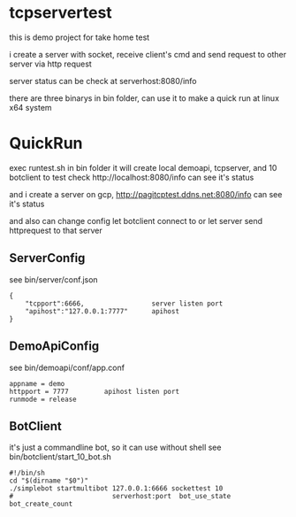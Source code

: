 # tcpservertest
this is demo project for take home test

i create a server with socket, receive client's cmd and send request to other server via http request

server status can be check at serverhost:8080/info

there are three binarys in bin folder, can use it to make a quick run at linux x64 system
# QuickRun
exec runtest.sh in bin folder
it will create local demoapi, tcpserver, and 10 botclient to test
check http://localhost:8080/info 
can see it's status

and i create a server on gcp, 
http://pagitcptest.ddns.net:8080/info 
can see it's status

and also can change config let botclient connect to or let server send httprequest to that server

## ServerConfig
see bin/server/conf.json
```
{
    "tcpport":6666,					server listen port
    "apihost":"127.0.0.1:7777"		apihost
}
```

## DemoApiConfig
see bin/demoapi/conf/app.conf
```
appname = demo
httpport = 7777			apihost listen port
runmode = release
```

## BotClient
it's just a commandline bot, so it can use without shell
see bin/botclient/start_10_bot.sh
```
#!/bin/sh
cd "$(dirname "$0")"
./simplebot startmultibot 127.0.0.1:6666 sockettest 10
#						  serverhost:port  bot_use_state  bot_create_count
```
